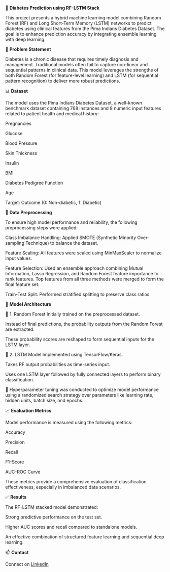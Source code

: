 🧠 **Diabetes Prediction using RF-LSTM Stack**

This project presents a hybrid machine learning model combining Random Forest (RF) and Long Short-Term Memory (LSTM) networks to predict diabetes using clinical features from the Pima Indians Diabetes Dataset. The goal is to enhance prediction accuracy by integrating ensemble learning with deep learning.

🧩 **Problem Statement**

Diabetes is a chronic disease that requires timely diagnosis and management. Traditional models often fail to capture non-linear and sequential patterns in clinical data. This model leverages the strengths of both Random Forest (for feature-level learning) and LSTM (for sequential pattern recognition) to deliver more robust predictions.

📊 **Dataset**

The model uses the Pima Indians Diabetes Dataset, a well-known benchmark dataset containing 768 instances and 8 numeric input features related to patient health and medical history:

Pregnancies

Glucose

Blood Pressure

Skin Thickness

Insulin

BMI

Diabetes Pedigree Function

Age

Target: Outcome (0: Non-diabetic, 1: Diabetic)

🧼 **Data Preprocessing**

To ensure high model performance and reliability, the following preprocessing steps were applied:

Class Imbalance Handling: Applied SMOTE (Synthetic Minority Over-sampling Technique) to balance the dataset.

Feature Scaling: All features were scaled using MinMaxScaler to normalize input values.

Feature Selection: Used an ensemble approach combining Mutual Information, Lasso Regression, and Random Forest feature importance to rank features. Top features from all three methods were merged to form the final feature set.

Train-Test Split: Performed stratified splitting to preserve class ratios.

🧠 **Model Architecture**

🔁 1. Random Forest
Initially trained on the preprocessed dataset.

Instead of final predictions, the probability outputs from the Random Forest are extracted.

These probability scores are reshaped to form sequential inputs for the LSTM layer.

🔁 2. LSTM Model
Implemented using TensorFlow/Keras.

Takes RF output probabilities as time-series input.

Uses one LSTM layer followed by fully connected layers to perform binary classification.

🔧 Hyperparameter tuning was conducted to optimize model performance using a randomized search strategy over parameters like learning rate, hidden units, batch size, and epochs.

📈 **Evaluation Metrics**

Model performance is measured using the following metrics:

Accuracy

Precision

Recall

F1-Score

AUC-ROC Curve

These metrics provide a comprehensive evaluation of classification effectiveness, especially in imbalanced data scenarios.

✅ **Results**

The RF-LSTM stacked model demonstrated:

Strong predictive performance on the test set.

Higher AUC scores and recall compared to standalone models.

An effective combination of structured feature learning and sequential deep learning.

📫 **Contact**

Connect on [LinkedIn](https://www.linkedin.com/in/parth-johar-14b377261/)

